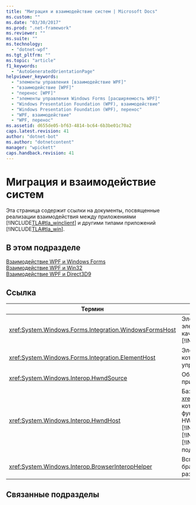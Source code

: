 ```yaml
---
title: "Миграция и взаимодействие систем | Microsoft Docs"
ms.custom: ""
ms.date: "03/30/2017"
ms.prod: ".net-framework"
ms.reviewer: ""
ms.suite: ""
ms.technology: 
  - "dotnet-wpf"
ms.tgt_pltfrm: ""
ms.topic: "article"
f1_keywords: 
  - "AutoGeneratedOrientationPage"
helpviewer_keywords: 
  - "элементы управления [взаимодействие WPF]"
  - "взаимодействие [WPF]"
  - "перенос [WPF]"
  - "элементы управления Windows Forms [расширяемость WPF]"
  - "Windows Presentation Foundation (WPF), взаимодействие"
  - "Windows Presentation Foundation (WPF), перенос"
  - "WPF, взаимодействие"
  - "WPF, перенос"
ms.assetid: d655de05-bf63-4814-bc64-6b3be01c70a2
caps.latest.revision: 41
author: "dotnet-bot"
ms.author: "dotnetcontent"
manager: "wpickett"
caps.handback.revision: 41
---
```

# Миграция и взаимодействие систем
Эта страница содержит ссылки на документы, посвященные реализации взаимодействия между приложениями [!INCLUDE[TLA#tla_winclient](../../../../includes/tlasharptla-winclient-md.md)] и другими типами приложений [!INCLUDE[TLA#tla_win](../../../../includes/tlasharptla-win-md.md)].  
  
## В этом подразделе  
 [Взаимодействие WPF и Windows Forms](../../../../docs/framework/wpf/advanced/wpf-and-windows-forms-interoperation.md)  
 [Взаимодействие WPF и Win32](../../../../docs/framework/wpf/advanced/wpf-and-win32-interoperation.md)  
 [Взаимодействие WPF и Direct3D9](../../../../docs/framework/wpf/advanced/wpf-and-direct3d9-interoperation.md)  
  
## Ссылка  
  
|Термин|Определение|  
|------------|-----------------|  
|<xref:System.Windows.Forms.Integration.WindowsFormsHost>|Элемент, который можно использовать для размещения элемента управления [!INCLUDE[TLA#tla_winforms](../../../../includes/tlasharptla-winforms-md.md)] в качестве элемента страницы [!INCLUDE[TLA2#tla_winclient](../../../../includes/tla2sharptla-winclient-md.md)].|  
|<xref:System.Windows.Forms.Integration.ElementHost>|Элемент управления [!INCLUDE[TLA#tla_winforms](../../../../includes/tlasharptla-winforms-md.md)], который можно использовать для размещения элемента управления [!INCLUDE[TLA#tla_winclient](../../../../includes/tlasharptla-winclient-md.md)].|  
|<xref:System.Windows.Interop.HwndSource>|Область [!INCLUDE[TLA2#tla_winclient](../../../../includes/tla2sharptla-winclient-md.md)], размещаемая в приложении [!INCLUDE[TLA2#tla_win32](../../../../includes/tla2sharptla-win32-md.md)].|  
|<xref:System.Windows.Interop.HwndHost>|Базовый класс для <xref:System.Windows.Forms.Integration.WindowsFormsHost>, который определяет некоторые основные функциональные возможности технологий на основе HWND, используемых при размещении в приложении [!INCLUDE[TLA2#tla_winclient](../../../../includes/tla2sharptla-winclient-md.md)].  Для размещения окна [!INCLUDE[TLA2#tla_win32](../../../../includes/tla2sharptla-win32-md.md)] в приложении [!INCLUDE[TLA2#tla_winclient](../../../../includes/tla2sharptla-winclient-md.md)] необходимо создать подкласс этого класса.|  
|<xref:System.Windows.Interop.BrowserInteropHelper>|Вспомогательный класс для условий отчетности среды браузера приложения [!INCLUDE[TLA2#tla_winclient](../../../../includes/tla2sharptla-winclient-md.md)], размещенного браузером.|  
  
## Связанные подразделы